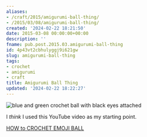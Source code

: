 ```yaml
---
aliases:
- /craft/2015/amigurumi-ball-thing/
- /2015/03/08/amigurumi-ball-thing/
created: '2024-02-22 18:21:50'
date: 2015-03-08 00:00:00+00:00
description: ''
fname: pub.post.2015.03.amigurumi-ball-thing
id: 4p43vt2cbhulyggj9i621gw
slug: amigurumi-ball-thing
tags:
- crochet
- amigurumi
- craft
title: Amigurumi Ball Thing
updated: '2024-02-22 18:22:27'
---
```


![blue and green crochet ball with black eyes attached](assets/img/2015/cover-2015-03-08.jpg)

I *think* I used this YouTube video as my starting point.

[HOW to CROCHET EMOJI BALL](https://youtu.be/mJ47MLlrLzw)